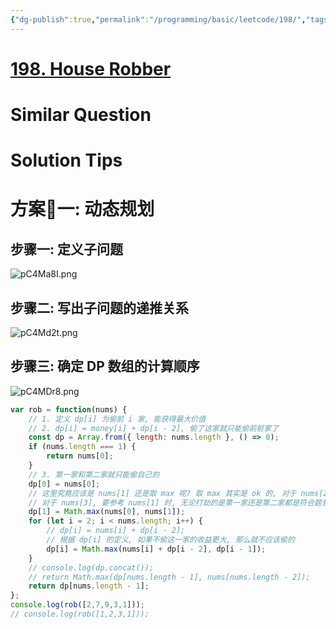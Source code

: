 ```yaml
---
{"dg-publish":true,"permalink":"/programming/basic/leetcode/198/","tags":["leetcode/dp/iteration","leetcode/backtracking/memo","leetcode/dp/array"]}
---
```



# [198. House Robber](https://leetcode.cn/problems/house-robber/)

# Similar Question

# Solution Tips

# 方案一: 动态规划

## 步骤一: 定义子问题

![pC4Ma8I.png](https://s1.ax1x.com/2023/07/14/pC4Ma8I.png)

## 步骤二: 写出子问题的递推关系

![pC4Md2t.png](https://s1.ax1x.com/2023/07/14/pC4Md2t.png)

## 步骤三: 确定 DP 数组的计算顺序

![pC4MDr8.png](https://s1.ax1x.com/2023/07/14/pC4MDr8.png)

```js
var rob = function(nums) {
    // 1. 定义 dp[i] 为偷前 i 家, 能获得最大价值
    // 2. dp[i] = money[i] + dp[i - 2], 偷了这家就只能偷前前家了
    const dp = Array.from({ length: nums.length }, () => 0);
    if (nums.length === 1) {
        return nums[0];
    }
    // 3. 第一家和第二家就只能偷自己的
    dp[0] = nums[0];
    // 这里究竟应该是 nums[1] 还是取 max 呢? 取 max 其实是 ok 的, 对于 nums[2], 反正都不会参考 nums[1]
    // 对于 nums[3], 要参考 nums[1] 时, 无论打劫的是第一家还是第二家都是符合题意的
    dp[1] = Math.max(nums[0], nums[1]);
    for (let i = 2; i < nums.length; i++) {
        // dp[i] = nums[i] + dp[i - 2];
        // 根据 dp[i] 的定义, 如果不偷这一家的收益更大, 那么就不应该偷的
        dp[i] = Math.max(nums[i] + dp[i - 2], dp[i - 1]);
    }
    // console.log(dp.concat());
    // return Math.max(dp[nums.length - 1], nums[nums.length - 2]);
    return dp[nums.length - 1];
};
console.log(rob([2,7,9,3,1]));
// console.log(rob([1,2,3,1]));
```
